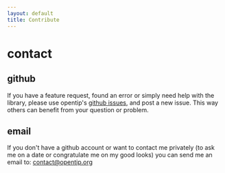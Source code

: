 ```yaml
---
layout: default
title: Contribute
---
```


contact
=======

github
------

If you have a feature request, found an error or simply need help with the
library, please use opentip's [github issues](https://github.com/enyo/opentip/issues),
and post a new issue. This way others can benefit from your question or problem.

email
-----

If you don't have a github account or want to contact me privately (to ask me
on a date or congratulate me on my good looks) you can send me an email to:
[contact@opentip.org](mailto:contact@opentip.org)